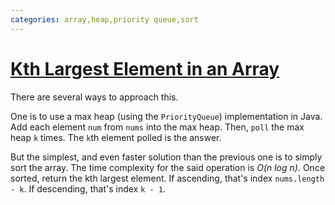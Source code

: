 ```yaml
---
categories: array,heap,priority queue,sort
---
```


# [Kth Largest Element in an Array](https://leetcode.com/problems/kth-largest-element-in-an-array/)

There are several ways to approach this.

One is to use a max heap (using the `PriorityQueue`) implementation in Java. Add each element `num` from `nums` into the max heap. Then, `poll` the max heap `k` times. The `k`th element polled is the answer.

But the simplest, and even faster solution than the previous one is to simply sort the array. The time complexity for the said operation is _O(n log n)_. Once sorted, return the kth largest element. If ascending, that's index `nums.length - k`. If descending, that's index `k - 1`.
